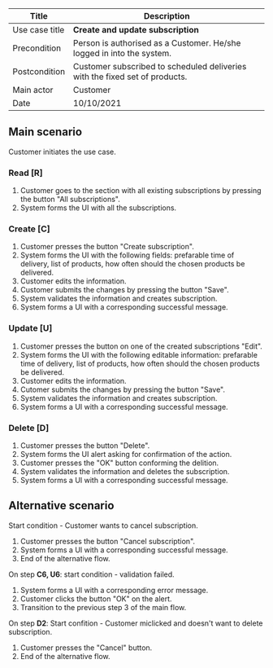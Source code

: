 | Title | Description |
| --- | --- |
| Use case title | **Create and update subscription** |
| Precondition | Person is authorised as a Customer. He/she logged in into the system. |
| Postcondition | Customer subscribed to scheduled deliveries with the fixed set of products. |
| Main actor | Customer|
| Date | 10/10/2021 |

## Main scenario

Customer initiates the use case.

### Read [R]
1. Customer goes to the section with all existing subscriptions by pressing the button "All subscriptions".
2. System forms the UI with all the subscriptions.

### Create [C]

1. Customer presses the button "Create subscription".
2. System forms the UI with the following fields: prefarable time of delivery, list of products, how often should the chosen products be delivered.
3. Customer edits the information.
4. Customer submits the changes by pressing the button "Save".
5. System validates the information and creates subscription.
6. System forms a UI with a corresponding successful message.

### Update [U]

1. Customer presses the button on one of the created subscriptions "Edit".
2. System forms the UI with the following editable information: prefarable time of delivery, list of products, how often should the chosen products be delivered.
3. Customer edits the information.
4. Cutomer submits the changes by pressing the button "Save".
5. System validates the information and creates subscription.
6. System forms a UI with a corresponding successful message.

### Delete [D]

1. Customer presses the button "Delete".
2. System forms the UI alert asking for confirmation of the action.
3. Customer presses the "OK" button conforming the delition.
4. System validates the information and deletes the subscription.
5. System forms a UI with a corresponding successful message.

## Alternative scenario

Start condition - Customer wants to cancel subscription.
1. Customer presses the button "Cancel subscription".
2. System forms a UI with a corresponding successful message.
3. End of the alternative flow.

On step **C6, U6**: start condition - validation failed.
1. System forms a UI with a corresponding error message.
2. Customer clicks the button "OK" on the alert.
3. Transition to the previous step 3 of the main flow.

On step **D2**: Start confition - Customer miclicked and doesn't want to delete subscription.
1. Customer presses the "Cancel" button.
4. End of the alternative flow.
